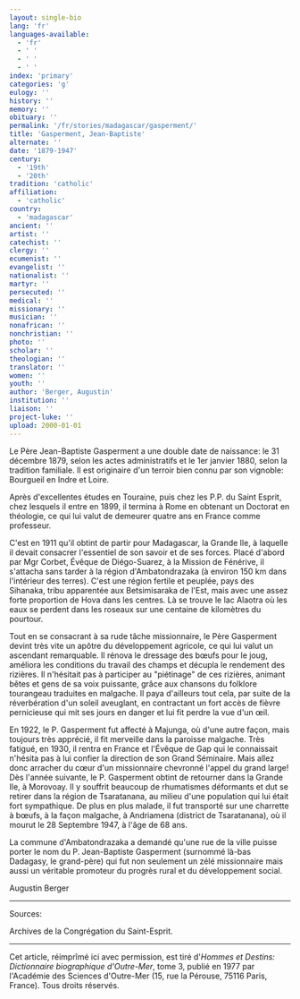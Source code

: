 ```yaml
---
layout: single-bio
lang: 'fr'
languages-available:
  - 'fr'
  - ' '
  - ' '
  - ' '
index: 'primary'
categories: 'g'
eulogy: ''
history: ''
memory: ''
obituary: ''
permalink: '/fr/stories/madagascar/gasperment/'
title: 'Gasperment, Jean-Baptiste'
alternate: ''
date: '1879-1947'
century:
  - '19th'
  - '20th'
tradition: 'catholic'
affiliation:
  - 'catholic'
country:
  - 'madagascar'
ancient: ''
artist: ''
catechist: ''
clergy: ''
ecumenist: ''
evangelist: ''
nationalist: ''
martyr: ''
persecuted: ''
medical: ''
missionary: ''
musician: ''
nonafrican: ''
nonchristian: ''
photo: ''
scholar: ''
theologian: ''
translator: ''
women: ''
youth: ''
author: 'Berger, Augustin'
institution: ''
liaison: ''
project-luke: ''
upload: 2000-01-01
---
```



Le Père Jean-Baptiste Gasperment a une double date de naissance: le 31 décembre 1879, selon les actes administratifs et le 1er janvier 1880, selon la tradition familiale. Il est originaire d'un terroir bien connu par son vignoble: Bourgueil en Indre et Loire.

Après d'excellentes études en Touraine, puis chez les P.P. du Saint Esprit, chez lesquels il entre en 1899, il termina à Rome en obtenant un Doctorat en théologie, ce qui lui valut de demeurer quatre ans en France comme professeur.

C'est en 1911 qu'il obtint de partir pour Madagascar, la Grande Ile, à laquelle il devait consacrer l'essentiel de son savoir et de ses forces. Placé d'abord par Mgr Corbet, Évêque de Diégo-Suarez, à la Mission de Fénérive, il s'attacha sans tarder à la région d'Ambatondrazaka (à environ 150 km dans l'intérieur des terres). C'est une région fertile et peuplée, pays des Sihanaka, tribu apparentée aux Betsimisaraka de l'Est, mais avec une assez forte proportion de Hova dans les centres. Là se trouve le lac Alaotra où les eaux se perdent dans les roseaux sur une centaine de kilomètres du pourtour.

Tout en se consacrant à sa rude tâche missionnaire, le Père Gasperment devint très vite un apôtre du développement agricole, ce qui lui valut un ascendant remarquable. Il rénova le dressage des bœufs pour le joug, améliora les conditions du travail des champs et décupla le rendement des rizières. Il n'hésitait pas à participer au "piétinage" de ces rizières, animant bêtes et gens de sa voix puissante, grâce aux chansons du folklore tourangeau traduites en malgache. Il paya d'ailleurs tout cela, par suite de la réverbération d'un soleil aveuglant, en contractant un fort accès de fièvre pernicieuse qui mit ses jours en danger et lui fit perdre la vue d'un œil.

En 1922, le P. Gasperment fut affecté à Majunga, où d'une autre façon, mais toujours très apprécié, il fit merveille dans la paroisse malgache. Très fatigué, en 1930, il rentra en France et l'Évêque de Gap qui le connaissait n'hésita pas à lui confier la direction de son Grand Séminaire. Mais allez donc arracher du cœur d'un missionnaire chevronné l'appel du grand large! Dès l'année suivante, le P. Gasperment obtint de retourner dans la Grande Ile, à Morovoay. Il y souffrit beaucoup de rhumatismes déformants et dut se retirer dans la région de Tsaratanana, au milieu d'une population qui lui était fort sympathique. De plus en plus malade, il fut transporté sur une charrette à bœufs, à la façon malgache, à Andriamena (district de Tsaratanana), où il mourut le 28 Septembre 1947, à l'âge de 68 ans.

La commune d'Ambatondrazaka a demandé qu'une rue de la ville puisse porter le nom du P. Jean-Baptiste Gasperment (surnommé là-bas Dadagasy, le grand-père) qui fut non seulement un zélé missionnaire mais aussi un véritable promoteur du progrès rural et du développement social.

Augustin Berger

---

Sources:

Archives de la Congrégation du Saint-Esprit.

---

Cet article, réimprîmé ici avec permission, est tiré d'*Hommes et Destins: Dictionnaire biographique d'Outre-Mer*, tome 3, publié en 1977 par l'Académie des Sciences d'Outre-Mer (15, rue la Pérouse, 75116 Paris, France). Tous droits réservés.